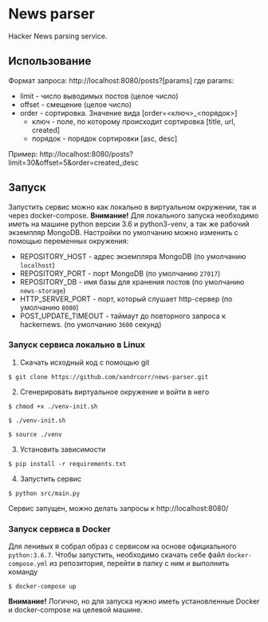 # News parser

Hacker News parsing service.

## Использование

Формат запроса:
http://localhost:8080/posts?[params]
где params:
- limit - число выводимых постов (целое число)
- offset - смещение (целое число)
- order - сортировка. Значение вида [order=<ключ>_<порядок>]
    - ключ - поле, по которому происходит сортировка [title, url, created]
    - порядок - порядок сортировки [asc, desc]

Пример:
http://localhost:8080/posts?limit=30&offset=5&order=created_desc


## Запуск
Запустить сервис можно как локально в виртуальном окружении, так и через docker-compose.
**Внимание!** Для локального запуска необходимо иметь на машине python версии 3.6 и python3-venv, а так же рабочий экземпляр MongoDB. Настройки по умолчанию можно изменить с помощью переменных окружения:
- REPOSITORY_HOST - адрес экземпляра MongoDB (по умолчанию ```localhost```)
- REPOSITORY_PORT - порт MongoDB (по умолчанию ```27017```)
- REPOSITORY_DB - имя базы для хранения постов (по умолчанию ```news-storage```)
- HTTP_SERVER_PORT - порт, который слушает http-сервер (по умолчанию ```8080```)
- POST_UPDATE_TIMEOUT - таймаут до повторного запроса к hackernews. (по умолчанию ```3600``` секунд)

### Запуск сервиса локально в Linux

1. Скачать исходный код с помощью git
```
$ git clone https://github.com/xandrcorr/news-parser.git
```
2. Сгенерировать виртуальное окружение и войти в него
```
$ chmod +x ./venv-init.sh
```
```
$ ./venv-init.sh
```
```
$ source ./venv
```
3. Установить зависимости
```
$ pip install -r requirements.txt
```
4. Запустить сервис
```
$ python src/main.py
```
Сервис запущен, можно делать запросы к http://localhost:8080/

### Запуск сервиса в Docker
Для ленивых я собрал образ с сервисом на основе официального ```python:3.6.7```.
Чтобы запустить, необходимо скачать себе файл ```docker-compose.yml``` из репозитория, перейти в папку с ним и выполнить команду
```
$ docker-compose up
```
**Внимание!** Логично, но для запуска нужно иметь установленные Docker и docker-compose на целевой машине.
